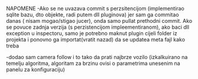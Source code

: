 NAPOMENE
-Ako se ne uvazava commit s perzsitencijom (implementirao sqlite bazu, dto objekte, radi putem dll pluginova) jer sam ga commitao danas ( nisam mogao/stigao jucer), onda samo pullat prethodni commit. Ako se povuce zadnja verzija (s perzistencijom impleementiranom), ako baci dll exception u inspectoru, samo je potrebno maknut plugin cijeli folder iz projekta i ponovno ga importat(vratit nazad) da se updatea meta fajl kako treba 

-dodao sam camera follow i to tako da prati najbrze vozilo (izkalkuirano na temelju algoritma, algoritam za brzinu ovisi o parametrima unesenim na panelu za konfiguraciju)
